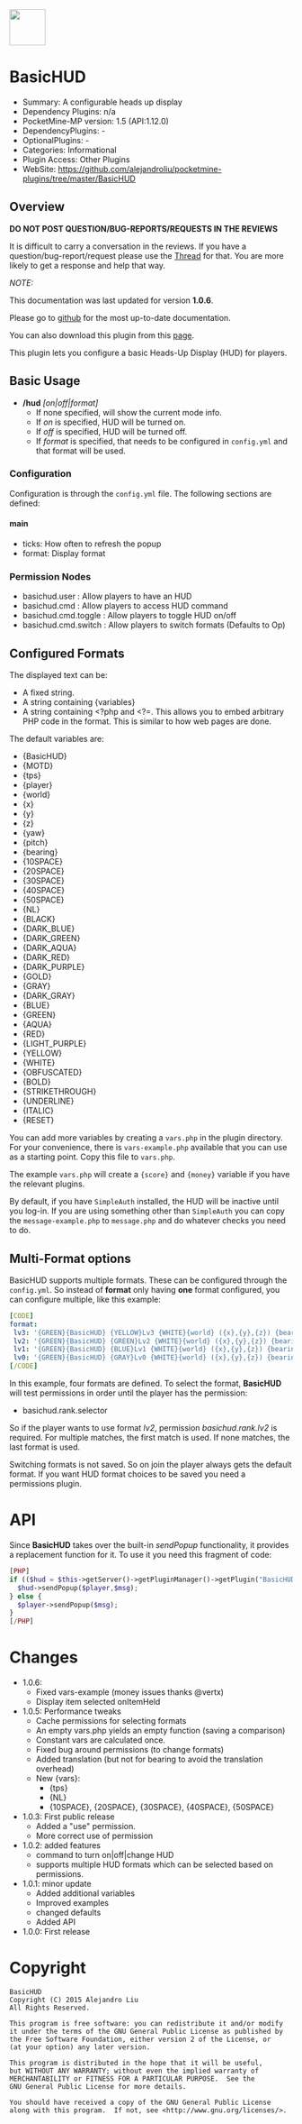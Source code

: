 <img src="https://raw.githubusercontent.com/alejandroliu/pocketmine-plugins/master/Media/hud.jpg" style="width:64px;height:64px" width="64" height="64"/>

# BasicHUD

* Summary: A configurable heads up display
* Dependency Plugins: n/a
* PocketMine-MP version: 1.5 (API:1.12.0)
* DependencyPlugins: -
* OptionalPlugins: -
* Categories: Informational
* Plugin Access: Other Plugins
* WebSite: https://github.com/alejandroliu/pocketmine-plugins/tree/master/BasicHUD

## Overview

<!-- php: $v_forum_thread = "http://forums.pocketmine.net/threads/basichud.1222/"; -->
<!-- template: prologue.md -->

**DO NOT POST QUESTION/BUG-REPORTS/REQUESTS IN THE REVIEWS**

It is difficult to carry a conversation in the reviews.  If you
have a question/bug-report/request please use the
[Thread](http://forums.pocketmine.net/threads/basichud.1222/) for
that.  You are more likely to get a response and help that way.

_NOTE:_

This documentation was last updated for version **1.0.6**.

Please go to
[github](https://github.com/alejandroliu/pocketmine-plugins/tree/master/BasicHUD)
for the most up-to-date documentation.

You can also download this plugin from this [page](https://github.com/alejandroliu/pocketmine-plugins/releases/tag/BasicHUD-1.0.6).

<!-- template-end -->

This plugin lets you configure a basic Heads-Up Display (HUD) for
players.

## Basic Usage

* **/hud** _[on|off|format]_
  * If none specified, will show the current mode info.
  * If _on_ is specified, HUD will be turned on.
  * If _off_ is specified, HUD will be turned off.
  * If _format_ is specified, that needs to be configured in
    `config.yml` and that format will be used.

### Configuration

Configuration is through the `config.yml` file.
The following sections are defined:

#### main

*  ticks: How often to refresh the popup
*  format: Display format


### Permission Nodes

* basichud.user : Allow players to have an HUD
* basichud.cmd : Allow players to access HUD command
* basichud.cmd.toggle : Allow players to toggle HUD on/off
* basichud.cmd.switch : Allow players to switch formats
  (Defaults to Op)


## Configured Formats

The displayed text can be:

* A fixed string.
* A string containing {variables}
* A string containing <?php and <?=.  This allows you to embed
  arbitrary PHP code in the format.  This is similar to how web pages
  are done.

The default variables are:

* {BasicHUD}
* {MOTD}
* {tps}
* {player}
* {world}
* {x}
* {y}
* {z}
* {yaw}
* {pitch}
* {bearing}
* {10SPACE}
* {20SPACE}
* {30SPACE}
* {40SPACE}
* {50SPACE}
* {NL}
* {BLACK}
* {DARK_BLUE}
* {DARK_GREEN}
* {DARK_AQUA}
* {DARK_RED}
* {DARK_PURPLE}
* {GOLD}
* {GRAY}
* {DARK_GRAY}
* {BLUE}
* {GREEN}
* {AQUA}
* {RED}
* {LIGHT_PURPLE}
* {YELLOW}
* {WHITE}
* {OBFUSCATED}
* {BOLD}
* {STRIKETHROUGH}
* {UNDERLINE}
* {ITALIC}
* {RESET}

You can add more variables by creating a `vars.php` in the plugin
directory.  For your convenience, there is `vars-example.php`
available that you can use as a starting point.  Copy this file to
`vars.php`.

The example `vars.php` will create a `{score}` and `{money}` variable
if you have the relevant plugins.

By default, if you have `SimpleAuth` installed, the HUD will be
inactive until you log-in.  If you are using something other than
`SimpleAuth` you can copy the `message-example.php` to `message.php`
and do whatever checks you need to do.

## Multi-Format options

BasicHUD supports multiple formats.  These can be configured through
the `config.yml`.  So instead of **format** only having **one** format
configured, you can configure multiple, like this example:

````YAML
[CODE]
format:
 lv3: '{GREEN}{BasicHUD} {YELLOW}Lv3 {WHITE}{world} ({x},{y},{z}) {bearing} {RED}EUR:{money} Pts:{score}'
 lv2: '{GREEN}{BasicHUD} {GREEN}Lv2 {WHITE}{world} ({x},{y},{z}) {bearing} {RED}EUR:{money} Pts:{score}'
 lv1: '{GREEN}{BasicHUD} {BLUE}Lv1 {WHITE}{world} ({x},{y},{z}) {bearing} {RED}EUR:{money} Pts:{score}'
 lv0: '{GREEN}{BasicHUD} {GRAY}Lv0 {WHITE}{world} ({x},{y},{z}) {bearing} {RED}EUR:{money} Pts:{score}'
[/CODE]
````

In this example, four formats are defined.  To select the format,
**BasicHUD** will test permissions in order until the player has the
permission:

* basichud.rank.selector

So if the player wants to use format _lv2_, permission
_basichud.rank.lv2_ is required.  For multiple matches, the first
match is used.  If none matches, the last format is used.

Switching formats is not saved.  So on join the player always gets the
default format.  If you want HUD format choices to be saved you need a
permissions plugin.

# API

Since **BasicHUD** takes over the built-in _sendPopup_ functionality,
it provides a replacement function for it.  To use it you need this
fragment of code:

````PHP
[PHP]
if (($hud = $this->getServer()->getPluginManager()->getPlugin("BasicHUD")) !== null) {
  $hud->sendPopup($player,$msg);
} else {
  $player->sendPopup($msg);
}
[/PHP]

````

# Changes

* 1.0.6:
  * Fixed vars-example (money issues thanks @vertx)
  * Display item selected onItemHeld
* 1.0.5: Performance tweaks
  * Cache permissions for selecting formats
  * An empty vars.php yields an empty function (saving a comparison)
  * Constant vars are calculated once.
  * Fixed bug around permissions (to change formats)
  * Added translation (but not for bearing to avoid the translation overhead)
  * New {vars}:
    * {tps}
    * {NL}
    * {10SPACE}, {20SPACE}, {30SPACE}, {40SPACE}, {50SPACE}
* 1.0.3: First public release
  * Added a "use" permission.
  * More correct use of permission
* 1.0.2: added features
  * command to turn on|off|change HUD
  * supports multiple HUD formats which can be selected based on
    permissions.
* 1.0.1: minor update
  * Added additional variables
  * Improved examples
  * changed defaults
  * Added API
* 1.0.0: First release

# Copyright

    BasicHUD
    Copyright (C) 2015 Alejandro Liu
    All Rights Reserved.

    This program is free software: you can redistribute it and/or modify
    it under the terms of the GNU General Public License as published by
    the Free Software Foundation, either version 2 of the License, or
    (at your option) any later version.

    This program is distributed in the hope that it will be useful,
    but WITHOUT ANY WARRANTY; without even the implied warranty of
    MERCHANTABILITY or FITNESS FOR A PARTICULAR PURPOSE.  See the
    GNU General Public License for more details.

    You should have received a copy of the GNU General Public License
    along with this program.  If not, see <http://www.gnu.org/licenses/>.

